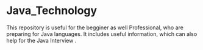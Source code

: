 # Java_Technology
This repository is useful for the begginer as well Professional, who are preparing for Java languages. It includes useful information, which can also help for the Java Interview .
